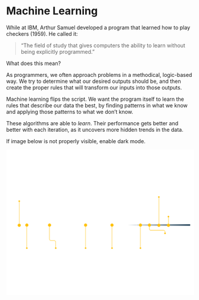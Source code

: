 # Machine Learning

While at IBM, Arthur Samuel developed a program that learned how to play checkers (1959). He called it:

> “The field of study that gives computers the ability to learn without being explicitly programmed.”

What does this mean?

As programmers, we often approach problems in a methodical, logic-based way. We try to determine what our desired outputs should be, and then create the proper rules that will transform our inputs into those outputs.

Machine learning flips the script. We want the program itself to learn the rules that describe our data the best, by finding patterns in what we know and applying those patterns to what we don’t know.

These algorithms are able to *learn*. Their performance gets better and better with each iteration, as it uncovers more hidden trends in the data.

If image below is not properly visible, enable dark mode.

![Machine%20Learning%20834d8439db7f47bd9ffb5704806f9cdf/timeline2_Updated_1-01.svg](Machine%20Learning%20834d8439db7f47bd9ffb5704806f9cdf/timeline2_Updated_1-01.svg)
